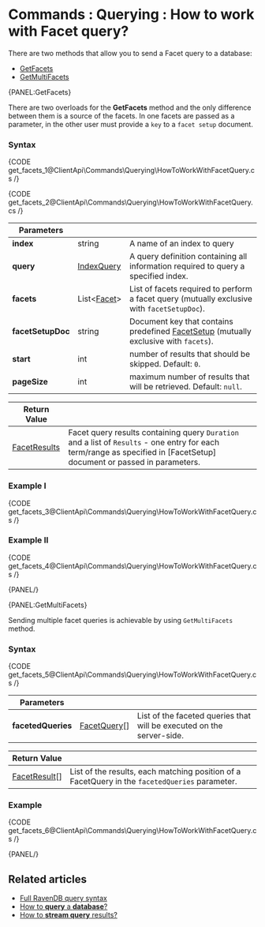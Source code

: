 # Commands : Querying : How to work with Facet query?

There are two methods that allow you to send a Facet query to a database:   
- [GetFacets](../../../client-api/commands/querying/how-to-work-with-facet-query#getfacets)    
- [GetMultiFacets](../../../client-api/commands/querying/how-to-work-with-facet-query#getmultifacets)   

{PANEL:GetFacets}

There are two overloads for the **GetFacets** method and the only difference between them is a source of the facets. In one facets are passed as a parameter, in the other user must provide a `key` to a `facet setup` document.

### Syntax

{CODE get_facets_1@ClientApi\Commands\Querying\HowToWorkWithFacetQuery.cs /}

{CODE get_facets_2@ClientApi\Commands\Querying\HowToWorkWithFacetQuery.cs /}

| Parameters | | |
| ------------- | ------------- | ----- |
| **index** | string | A name of an index to query |
| **query** | [IndexQuery]() | A query definition containing all information required to query a specified index. |
| **facets** | List<[Facet]()> | List of facets required to perform a facet query (mutually exclusive with `facetSetupDoc`). |
| **facetSetupDoc** | string | Document key that contains predefined [FacetSetup]() (mutually exclusive with `facets`). |
| **start** | int | number of results that should be skipped. Default: `0`. |
| **pageSize** | int | maximum number of results that will be retrieved. Default: `null`. |

| Return Value | |
| ------------- | ----- |
| [FacetResults]() | Facet query results containing query `Duration` and a list of `Results` - one entry for each term/range as specified in [FacetSetup] document or passed in parameters. |

### Example I

{CODE get_facets_3@ClientApi\Commands\Querying\HowToWorkWithFacetQuery.cs /}

### Example II

{CODE get_facets_4@ClientApi\Commands\Querying\HowToWorkWithFacetQuery.cs /}

{PANEL/}

{PANEL:GetMultiFacets}

Sending multiple facet queries is achievable by using `GetMultiFacets` method.

### Syntax

{CODE get_facets_5@ClientApi\Commands\Querying\HowToWorkWithFacetQuery.cs /}

| Parameters | | |
| ------------- | ------------- | ----- |
| **facetedQueries** | [FacetQuery]()[] | List of the faceted queries that will be executed on the server-side. |

| Return Value | |
| ------------- | ----- |
| [FacetResult]()[] | List of the results, each matching position of a FacetQuery in  the `facetedQueries` parameter. |

### Example

{CODE get_facets_6@ClientApi\Commands\Querying\HowToWorkWithFacetQuery.cs /}

{PANEL/}

## Related articles

- [Full RavenDB query syntax](../../../indexes/querying/full-query-syntax)   
- [How to **query** a **database**?](../../../client-api/commands/querying/how-to-query-a-database)   
- [How to **stream query** results?](../../../client-api/commands/querying/how-to-stream-query-results)   